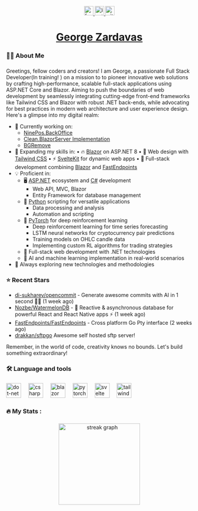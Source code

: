 

<div align="center">
  <a href="[your-facebook-url](https://www.facebook.com/profile.php?viewas=100000686899395&id=100010779009769)" target="_blank" rel="noopener noreferrer">
    <img src="https://img.shields.io/static/v1?message=Facebook&logo=facebook&label=&color=1877F2&logoColor=white&labelColor=&style=for-the-badge" height="25" alt="facebook logo" />
  </a>
  <a href="your-instagram-url" target="_blank" rel="noopener noreferrer">
    <img src="https://img.shields.io/static/v1?message=Instagram&logo=instagram&label=&color=E4405F&logoColor=white&labelColor=&style=for-the-badge" height="25" alt="instagram logo" />
  </a>
  <a href="your-github-url" target="_blank" rel="noopener noreferrer">
    <img src="https://img.shields.io/github/followers/GeorgeZard?style=for-the-badge&logo=github&label=Follow&color=black" height="25" alt="github logo" />
  </a>
</div>



<h1 align="center"><a href="https://github.com/GeorgeZard">George Zardavas</a></h1>



<h3 align="left">👩‍💻  About Me</h3>

###

Greetings, fellow coders and creators! I am George, a passionate Full Stack Developer(In training! ) on a mission to to pioneer innovative web solutions by crafting high-performance, scalable full-stack applications using ASP.NET Core and Blazor. Aiming to push the boundaries of web development by seamlessly integrating cutting-edge front-end frameworks like Tailwind CSS and Blazor with robust .NET back-ends, while advocating for best practices in modern web architecture and user experience design. Here's a glimpse into my digital realm:

- 🚀 Currently working on:
  - [NinePos.BackOffice](https://github.com/YourUsername/AwesomeApp)
  - [Clean.BlazorServer Implementation](https://github.com/Georg/CoolProject)
  - [BGRemove]()
- 🌱 Expanding my skills in:
   • 🔥 [Blazor](https://dotnet.microsoft.com/apps/aspnet/web-apps/blazor) on ASP.NET 8
   • 🎨 Web design with [Tailwind CSS](https://tailwindcss.com/)
   • ⚡ [SvelteKit](https://kit.svelte.dev/) for dynamic web apps
   • 🚀 Full-stack development combining [Blazor](https://github.com/YourUsername/YourBlazorProject) and [FastEndpoints](https://fast-endpoints.com)
- 💡 Proficient in:
   - 🖥️ [ASP.NET](https://dotnet.microsoft.com/apps/aspnet) ecosystem and [C#](https://docs.microsoft.com/en-us/dotnet/csharp/) development
      - Web API, MVC, Blazor
      - Entity Framework for database management
   - 🐍 [Python](https://www.python.org/) scripting for versatile applications
      - Data processing and analysis
      - Automation and scripting
   - 🧠 [PyTorch](https://pytorch.org/) for deep reinforcement learning
      - Deep reinforcement learning for time series forecasting
      - LSTM neural networks for cryptocurrency pair predictions
      - Training models on OHLC candle data
      - Implementing custom RL algorithms for trading strategies
   - 🔗 Full-stack web development with .NET technologies
   - 🤖 AI and machine learning implementation in real-world scenarios
- 🔭 Always exploring new technologies and methodologies
### ⭐ Recent Stars

- [di-sukharev/opencommit](https://github.com/di-sukharev/opencommit) - Generate awesome commits with AI in 1 second 🤯🔫 (1 week ago)
- [Nozbe/WatermelonDB](https://github.com/Nozbe/WatermelonDB) - 🍉 Reactive &amp; asynchronous database for powerful React and React Native apps ⚡️ (1 week ago)
- [FastEndpoints/FastEndpoints](https://github.com/FastEndpoints/FastEndpoints) - Cross platform Go Pty interface (2 weeks ago)
- [drakkan/sftpgo](https://github.com/drakkan/sftpgo) Awesome self hosted sftp server!

Remember, in the world of code, creativity knows no bounds. Let's build something extraordinary!

###

<h3 align="left">🛠 Language and tools</h3>

###

<div align="left">
  <img src="https://cdn.jsdelivr.net/gh/devicons/devicon/icons/dot-net/dot-net-plain-wordmark.svg" height="40" alt="dot-net logo"  />
  <img width="12" />
  <img src="https://cdn.jsdelivr.net/gh/devicons/devicon/icons/csharp/csharp-original.svg" height="40" alt="csharp logo"  />
  <img width="12" />
  <img src="https://cdn.jsdelivr.net/gh/devicons/devicon@latest/icons/blazor/blazor-line.svg" height="40" alt="blazor logo"  />
  <img width="12" />
  <img src="https://img.shields.io/badge/PyTorch-EE4C2C?style=for-the-badge&logo=pytorch&logoColor=white" height="40" alt="pytorch logo"  />
  <img width="12" />
  <img src="https://cdn.jsdelivr.net/gh/devicons/devicon@latest/icons/svelte/svelte-plain.svg" height="40" alt="svelte logo"  />
  <img width="12" />
  <img src="https://cdn.jsdelivr.net/gh/devicons/devicon@latest/icons/tailwindcss/tailwindcss-original.svg" height="40" alt="tailwind-css logo"/>
          
</div>

###

<h3 align="left">🔥   My Stats :</h3>

###

<div align="center">
  <img src="https://streak-stats.demolab.com?user=GeorgeZard&locale=en&mode=daily&theme=dark&hide_border=false&border_radius=5&order=3" height="220" alt="streak graph"  />
</div>

###
